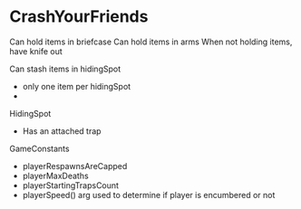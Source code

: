 # CrashYourFriends

Can hold items in briefcase
Can hold items in arms
When not holding items, have knife out

Can stash items in hidingSpot
- only one item per hidingSpot
-

HidingSpot
- Has an attached trap

GameConstants
- playerRespawnsAreCapped
- playerMaxDeaths
- playerStartingTrapsCount
- playerSpeed() arg used to determine if player is encumbered or not
